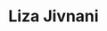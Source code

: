 ---
title: "Liza Jivnani"
excerpt: "Undergraduate NSF REU"
collection: students
type: "students"
permalink: /students/Liza
venue: "University of South Florida"
location: "Tampa, Florida"
---